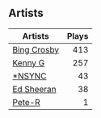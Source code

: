 ## Artists
Artists | Plays 
----- | -----: 
[Bing Crosby](/artists/bing-crosby-1864) | 413
[Kenny G](/artists/kenny-g-7789) | 257
[*NSYNC](/artists/nsync-31882) | 43
[Ed Sheeran](/artists/ed-sheeran-396790) | 38
[Pete-R](/artists/pete-r-30076076) | 1

